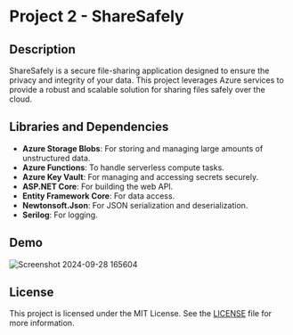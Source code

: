 # Project 2 - ShareSafely

## Description
ShareSafely is a secure file-sharing application designed to ensure the privacy and integrity of your data. This project leverages Azure services to provide a robust and scalable solution for sharing files safely over the cloud. 

## Libraries and Dependencies
- **Azure Storage Blobs**: For storing and managing large amounts of unstructured data.
- **Azure Functions**: To handle serverless compute tasks.
- **Azure Key Vault**: For managing and accessing secrets securely.
- **ASP.NET Core**: For building the web API.
- **Entity Framework Core**: For data access.
- **Newtonsoft.Json**: For JSON serialization and deserialization.
- **Serilog**: For logging.

## Demo

![Screenshot 2024-09-28 165604](https://github.com/user-attachments/assets/a67cf884-68a9-4122-846d-29ddbf671f78)



## License
This project is licensed under the MIT License. See the [LICENSE](LICENSE) file for more information.
